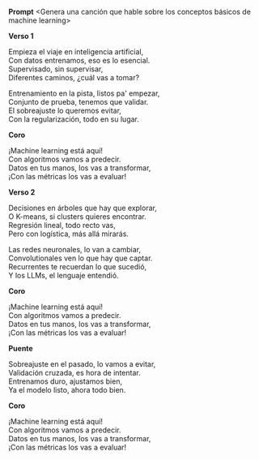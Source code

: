 **Prompt**
<Genera una canción que hable sobre los conceptos básicos de machine learning>

**Verso 1**

Empieza el viaje en inteligencia artificial,  
Con datos entrenamos, eso es lo esencial.  
Supervisado, sin supervisar,  
Diferentes caminos, ¿cuál vas a tomar?  

Entrenamiento en la pista, listos pa' empezar,  
Conjunto de prueba, tenemos que validar.  
El sobreajuste lo queremos evitar,  
Con la regularización, todo en su lugar.  


**Coro**

¡Machine learning está aquí!  
Con algoritmos vamos a predecir.  
Datos en tus manos, los vas a transformar,  
¡Con las métricas los vas a evaluar!  

**Verso 2**

Decisiones en árboles que hay que explorar,  
O K-means, si clusters quieres encontrar.  
Regresión lineal, todo recto vas,  
Pero con logística, más allá mirarás.  

Las redes neuronales, lo van a cambiar,  
Convolutionales ven lo que hay que captar.  
Recurrentes te recuerdan lo que sucedió,  
Y los LLMs, el lenguaje entendió.  


**Coro**

¡Machine learning está aquí!  
Con algoritmos vamos a predecir.  
Datos en tus manos, los vas a transformar,  
¡Con las métricas los vas a evaluar!  


**Puente**

Sobreajuste en el pasado, lo vamos a evitar,  
Validación cruzada, es hora de intentar.  
Entrenamos duro, ajustamos bien,  
Ya el modelo listo, ahora todo bien.  


**Coro**

¡Machine learning está aquí!  
Con algoritmos vamos a predecir.  
Datos en tus manos, los vas a transformar,  
¡Con las métricas los vas a evaluar!  
